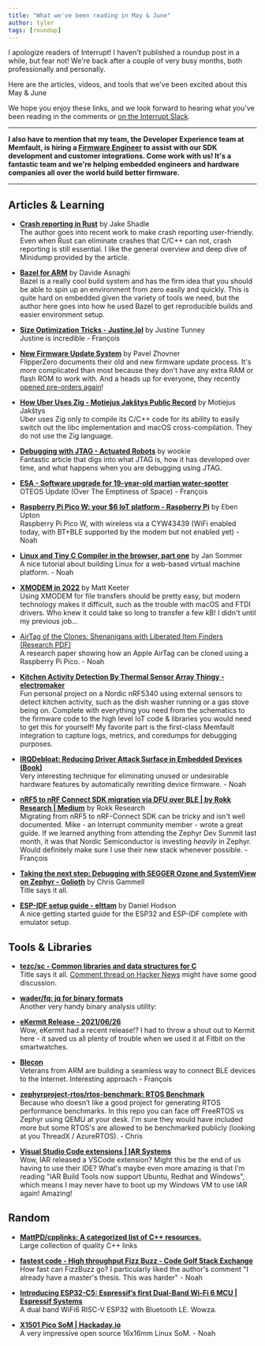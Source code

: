 ```yaml
---
title: "What we've been reading in May & June"
author: tyler
tags: [roundup]
---
```


<!-- excerpt start -->

I apologize readers of Interrupt! I haven't published a roundup post in a while, but fear not! We're back after a couple of very busy months, both professionally and personally. 

Here are the articles, videos, and tools that we've been excited about this
May & June

<!-- excerpt end -->


We hope you enjoy these links, and we look forward to hearing what you've been
reading in the comments or [on the Interrupt Slack](https://interrupt-slack.herokuapp.com/).

----

**I also have to mention that my team, the Developer Experience team at Memfault, is hiring a [Firmware Engineer](https://jobs.lever.co/memfault) to assist with our SDK development and customer integrations. Come work with us! It's a fantastic team and we're helping embedded engineers and hardware companies all over the world build better firmware.**

----

## Articles & Learning

- [**Crash reporting in Rust**](https://jake-shadle.github.io/crash-reporting/) by Jake Shadle<br>
The author goes into recent work to make crash reporting user-friendly. Even when Rust can eliminate crashes that C/C++ can not, crash reporting is still essential. I like the general overview and deep dive of Minidump provided by the article.

- [**Bazel for ARM**](https://asnaghi.me/post/embedded-bazel/) by Davide Asnaghi<br>
Bazel is a really cool build system and has the firm idea that you should be able to spin up an environment from zero easily and quickly. This is quite hard on embedded given the variety of tools we need, but the author here goes into how he used Bazel to get reproducible builds and easier environment setup.

- [**Size Optimization Tricks - Justine.lol**](https://justine.lol/sizetricks) by Justine Tunney<br>
Justine is incredible - François

- [**New Firmware Update System**](https://blog.flipperzero.one/new-firmware-update-system/) by Pavel Zhovner<br>
FlipperZero documents their old and new firmware update process. It's more complicated than most because they don't have any extra RAM or flash ROM to work with. And a heads up for everyone, they recently [opened pre-orders again](https://flipperzero.one/)!

- [**How Uber Uses Zig - Motiejus Jakštys Public Record**](https://jakstys.lt/2022/how-uber-uses-zig/) by Motiejus Jakštys<br>
Uber uses Zig only to compile its C/C++ code for its ability to easily switch out the libc implementation and macOS cross-compilation. They do not use the Zig language.

- [**Debugging with JTAG - Actuated Robots**](http://www.actuatedrobots.com/debugging-with-jtag/) by wookie<br>
Fantastic article that digs into what JTAG is, how it has developed over time, and what happens when you are debugging using JTAG.

- [**ESA - Software upgrade for 19-year-old martian water-spotter**](https://www.esa.int/Enabling_Support/Operations/Software_upgrade_for_19-year-old_martian_water-spotter)<br>
OTEOS Update (Over The Emptiness of Space) - François

- [**Raspberry Pi Pico W: your $6 IoT platform - Raspberry Pi**](https://www.raspberrypi.com/news/raspberry-pi-pico-w-your-6-iot-platform/) by Eben Upton<br>
Raspberry Pi Pico W, with wireless via a CYW43439 (WiFi enabled today, with BT+BLE supported by the modem but not enabled yet) - Noah

- [**Linux and Tiny C Compiler in the browser, part one**](https://ja.nsommer.dk/articles/linux-and-tiny-c-compiler-in-the-browser-part-one.html) by Jan Sommer<br>
A nice tutorial about building Linux for a web-based virtual machine platform. - Noah

- [**XMODEM in 2022**](https://www.mattkeeter.com/blog/2022-05-31-xmodem/) by Matt Keeter<br>
Using XMODEM for file transfers should be pretty easy, but modern technology makes it difficult, such as the trouble with macOS and FTDI drivers. Who knew it could take so long to transfer a few kB! I didn't until my previous job...

- [AirTag of the Clones: Shenanigans with Liberated Item Finders (Research PDF)](https://raw.githubusercontent.com/seemoo-lab/airtag/main/woot22-paper.pdf)<br>
A research paper showing how an Apple AirTag can be cloned using a Raspberry Pi Pico. - Noah

- [**Kitchen Activity Detection By Thermal Sensor Array Thingy - electromaker**](https://www.electromaker.io/project/view/kitchen-activity-detection-by-thermal-sensor-array-thingy91)<br>
Fun personal project on a Nordic nRF5340 using external sensors to detect kitchen activity, such as the dish washer running or a gas stove being on. Complete with everything you need from the schematics to the firmware code to the high level IoT code & libraries you would need to get this for yourself! My favorite part is the first-class Memfault integration to capture logs, metrics, and coredumps for debugging purposes.

- [**IRQDebloat: Reducing Driver Attack Surface in Embedded Devices (Book)**](https://www.computer.org/csdl/proceedings-article/sp/2022/131600b465/1A4Q4mlnFXW)<br>
Very interesting technique for eliminating unused or undesirable hardware features by automatically rewriting device firmware. - Noah

- [**nRF5 to nRF Connect SDK migration via DFU over BLE | by Rokk Research | Medium**](https://medium.com/@RokkResearch/nrf5-to-nrf-connect-sdk-migration-bc9d11afab65) by Rokk Research<br>
Migrating from nRF5 to nRF-Connect SDK can be tricky and isn't well documented. Mike - an Interrupt community member - wrote a great guide. If we learned anything from attending the Zephyr Dev Summit last month, it was that Nordic Semiconductor is investing *heavily* in Zephyr. Would definitely make sure I use their new stack whenever possible. - François

- [**Taking the next step: Debugging with SEGGER Ozone and SystemView on Zephyr - Golioth**](https://blog.golioth.io/taking-the-next-step-debugging-with-segger-ozone-and-systemview-on-zephyr/) by Chris Gammell<br>
Title says it all.

- [**ESP-IDF setup guide - elttam**](https://www.elttam.com/blog/esp-idf-setup-guide/#content) by Daniel Hodson<br>
A nice getting started guide for the ESP32 and ESP-IDF complete with emulator setup.

## Tools & Libraries

- [**tezc/sc - Common libraries and data structures for C**](https://github.com/tezc/sc)<br>
Title says it all. [Comment thread on Hacker News](https://news.ycombinator.com/item?id=31404201) might have some good discussion.

- [**wader/fq: jq for binary formats**](https://github.com/wader/fq)<br>
Another very handy binary analysis utility:

- [**eKermit Release - 2021/06/26**](https://www.kermitproject.org/ek.html#releases)<br>
Wow, eKermit had a recent release!? I had to throw a shout out to Kermit here - it saved us all plenty of trouble when we used it at Fitbit on the smartwatches.

- [**Blecon**](https://www.blecon.net/)<br>
Veterans from ARM are building a seamless way to connect BLE devices to the Internet. Interesting approach - François

- [**zephyrproject-rtos/rtos-benchmark: RTOS Benchmark**](https://github.com/zephyrproject-rtos/rtos-benchmark)<br>
Because who doesn’t like a good project for generating RTOS performance benchmarks. In this repo you can face off FreeRTOS vs Zephyr using QEMU at your desk. I'm sure they would have included more but some RTOS's are allowed to be benchmarked publicly (looking at you ThreadX / AzureRTOS). - Chris

- [**Visual Studio Code extensions | IAR Systems**](https://www.iar.com/vscode)<br>
Wow, IAR released a VSCode extension? Might this be the end of us having to use their IDE? What's maybe even more amazing is that I'm reading "IAR Build Tools now support Ubuntu, Redhat and Windows", which means I may never have to boot up my Windows VM to use IAR again! Amazing!

## Random

- [**MattPD/cpplinks: A categorized list of C++ resources.**](https://github.com/MattPD/cpplinks)<br>
Large collection of quality C++ links

- [**fastest code - High throughput Fizz Buzz - Code Golf Stack Exchange**](https://codegolf.stackexchange.com/questions/215216/high-throughput-fizz-buzz/236630#236630)<br>
How fast can FizzBuzz go? I particularly liked the author's comment "I already have a master's thesis. This was harder" - Noah

- [**Introducing ESP32-C5: Espressif’s first Dual-Band Wi-Fi 6 MCU | Espressif Systems**](https://www.espressif.com/en/news/ESP32-C5)<br>
A dual band WiFi6 RISC-V ESP32 with Bluetooth LE. Wowza.

- [**X1501 Pico SoM | Hackaday.io**](https://hackaday.io/project/185562-x1501-pico-som)<br>
A very impressive open source 16x16mm Linux SoM. - Noah
